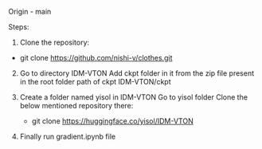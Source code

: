 Origin - main

Steps:
1. Clone the repository:
  - git clone https://github.com/nishi-v/clothes.git

2. Go to directory IDM-VTON
   Add ckpt folder in it from the zip file present in the root folder
   path of ckpt IDM-VTON/ckpt

3. Create a folder named yisol in IDM-VTON
   Go to yisol folder
   Clone the below mentioned repository there:
   - git clone https://huggingface.co/yisol/IDM-VTON
  
4. Finally run gradient.ipynb file

